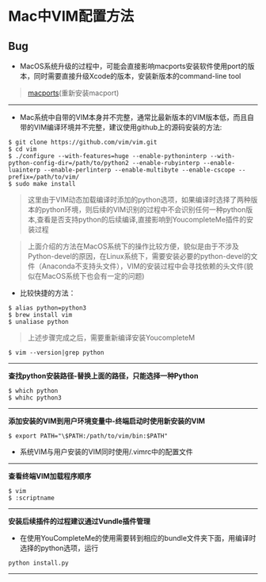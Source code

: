 # Mac中VIM配置方法
## Bug
- MacOS系统升级的过程中，可能会直接影响macports安装软件使用port的版本，同时需要直接升级Xcode的版本，安装新版本的command-line tool 

> [macports](https://trac.macports.org/wiki/Migration)(重新安装macport)

-------------

- Mac系统中自带的VIM本身并不完整，通常比最新版本的VIM版本低，而且自带的VIM编译环境并不完整，建议使用github上的源码安装的方法:

```
$ git clone https://github.com/vim/vim.git
$ cd vim
$ ./configure --with-features=huge --enable-pythoninterp --with-python-config-dir=/path/to/python2 --enable-rubyinterp --enable-luainterp --enable-perlinterp --enable-multibyte --enable-cscope --prefix=/path/to/vim/
$ sudo make install
```

> 这里由于VIM动态加载编译时添加的python选项，如果编译时选择了两种版本的python环境，则后续的VIM识别的过程中不会识别任何一种python版本,查看是否支持python的后续编译,直接影响到YoucompleteMe插件的安装过程

> 上面介绍的方法在MacOS系统下的操作比较方便，貌似是由于不涉及Python-devel的原因，在Linux系统下，需要安装必要的python-devel的文件（Anaconda不支持头文件），VIM的安装过程中会寻找依赖的头文件(貌似在MacOS系统下也会有一定的问题)


- 比较快捷的方法：

```(shell)
$ alias python=python3
$ brew install vim
$ unaliase python
```
> 上述步骤完成之后，需要重新编译安装YoucompleteM



```
$ vim --version|grep python
```
---
**查找python安装路径-替换上面的路径，只能选择一种Python**
```
$ which python
$ whihc python3
```
---
**添加安装的VIM到用户环境变量中-终端启动时使用新安装的VIM**
```
$ export PATH="\$PATH:/path/to/vim/bin:$PATH"
```
- 系统VIM与用户安装的VIM同时使用/.vimrc中的配置文件

---
**查看终端VIM加载程序顺序**
```
$ vim
$ :scriptname
```
---
**安装后续插件的过程建议通过Vundle插件管理**
- 在使用YouCompleteMe的使用需要转到相应的bundle文件夹下面，用编译时选择的python选项，运行

```(shell)
python install.py
```
---
